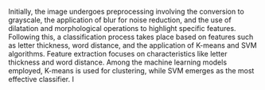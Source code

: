 Initially, the image undergoes preprocessing involving the conversion to grayscale,
the application of blur for noise reduction, and the use of dilatation and morphological operations to highlight specific features. 
Following this, a classification process takes place based on features such as letter thickness, word distance, and the application of K-means and SVM algorithms.
Feature extraction focuses on characteristics like letter thickness and word distance. 
Among the machine learning models employed, K-means is used for clustering, while SVM emerges as the most effective classifier. I
